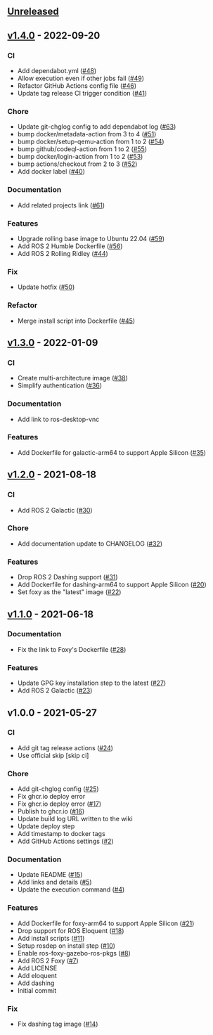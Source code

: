 <a name="unreleased"></a>
## [Unreleased]


<a name="v1.4.0"></a>
## [v1.4.0] - 2022-09-20
### CI
- Add dependabot.yml ([#48](https://github.com/Tiryoh/docker-ros2-desktop-vnc/issues/48))
- Allow execution even if other jobs fail ([#49](https://github.com/Tiryoh/docker-ros2-desktop-vnc/issues/49))
- Refactor GitHub Actions config file ([#46](https://github.com/Tiryoh/docker-ros2-desktop-vnc/issues/46))
- Update tag release CI trigger condition ([#41](https://github.com/Tiryoh/docker-ros2-desktop-vnc/issues/41))

### Chore
- Update git-chglog config to add dependabot log ([#63](https://github.com/Tiryoh/docker-ros2-desktop-vnc/issues/63))
- bump docker/metadata-action from 3 to 4 ([#51](https://github.com/Tiryoh/docker-ros2-desktop-vnc/issues/51))
- bump docker/setup-qemu-action from 1 to 2 ([#54](https://github.com/Tiryoh/docker-ros2-desktop-vnc/issues/54))
- bump github/codeql-action from 1 to 2 ([#55](https://github.com/Tiryoh/docker-ros2-desktop-vnc/issues/55))
- bump docker/login-action from 1 to 2 ([#53](https://github.com/Tiryoh/docker-ros2-desktop-vnc/issues/53))
- bump actions/checkout from 2 to 3 ([#52](https://github.com/Tiryoh/docker-ros2-desktop-vnc/issues/52))
- Add docker label ([#40](https://github.com/Tiryoh/docker-ros2-desktop-vnc/issues/40))

### Documentation
- Add related projects link ([#61](https://github.com/Tiryoh/docker-ros2-desktop-vnc/issues/61))

### Features
- Upgrade rolling base image to Ubuntu 22.04 ([#59](https://github.com/Tiryoh/docker-ros2-desktop-vnc/issues/59))
- Add ROS 2 Humble Dockerfile ([#56](https://github.com/Tiryoh/docker-ros2-desktop-vnc/issues/56))
- Add ROS 2 Rolling Ridley ([#44](https://github.com/Tiryoh/docker-ros2-desktop-vnc/issues/44))

### Fix
- Update hotfix ([#50](https://github.com/Tiryoh/docker-ros2-desktop-vnc/issues/50))

### Refactor
- Merge install script into Dockerfile ([#45](https://github.com/Tiryoh/docker-ros2-desktop-vnc/issues/45))


<a name="v1.3.0"></a>
## [v1.3.0] - 2022-01-09
### CI
- Create multi-architecture image ([#38](https://github.com/Tiryoh/docker-ros2-desktop-vnc/issues/38))
- Simplify authentication ([#36](https://github.com/Tiryoh/docker-ros2-desktop-vnc/issues/36))

### Documentation
- Add link to ros-desktop-vnc

### Features
- Add Dockerfile for galactic-arm64 to support Apple Silicon ([#35](https://github.com/Tiryoh/docker-ros2-desktop-vnc/issues/35))


<a name="v1.2.0"></a>
## [v1.2.0] - 2021-08-18
### CI
- Add ROS 2 Galactic ([#30](https://github.com/Tiryoh/docker-ros2-desktop-vnc/issues/30))

### Chore
- Add documentation update to CHANGELOG ([#32](https://github.com/Tiryoh/docker-ros2-desktop-vnc/issues/32))

### Features
- Drop ROS 2 Dashing support ([#31](https://github.com/Tiryoh/docker-ros2-desktop-vnc/issues/31))
- Add Dockerfile for dashing-arm64 to support Apple Silicon ([#20](https://github.com/Tiryoh/docker-ros2-desktop-vnc/issues/20))
- Set foxy as the "latest" image ([#22](https://github.com/Tiryoh/docker-ros2-desktop-vnc/issues/22))


<a name="v1.1.0"></a>
## [v1.1.0] - 2021-06-18
### Documentation
- Fix the link to Foxy's Dockerfile ([#28](https://github.com/Tiryoh/docker-ros2-desktop-vnc/issues/28))

### Features
- Update GPG key installation step to the latest ([#27](https://github.com/Tiryoh/docker-ros2-desktop-vnc/issues/27))
- Add ROS 2 Galactic ([#23](https://github.com/Tiryoh/docker-ros2-desktop-vnc/issues/23))


<a name="v1.0.0"></a>
## v1.0.0 - 2021-05-27
### CI
- Add git tag release actions ([#24](https://github.com/Tiryoh/docker-ros2-desktop-vnc/issues/24))
- Use official skip [skip ci]

### Chore
- Add git-chglog config ([#25](https://github.com/Tiryoh/docker-ros2-desktop-vnc/issues/25))
- Fix ghcr.io deploy error
- Fix ghcr.io deploy error ([#17](https://github.com/Tiryoh/docker-ros2-desktop-vnc/issues/17))
- Publish to ghcr.io ([#16](https://github.com/Tiryoh/docker-ros2-desktop-vnc/issues/16))
- Update build log URL written to the wiki
- Update deploy step
- Add timestamp to docker tags
- Add GitHub Actions settings ([#2](https://github.com/Tiryoh/docker-ros2-desktop-vnc/issues/2))

### Documentation
- Update README ([#15](https://github.com/Tiryoh/docker-ros2-desktop-vnc/issues/15))
- Add links and details ([#5](https://github.com/Tiryoh/docker-ros2-desktop-vnc/issues/5))
- Update the execution command ([#4](https://github.com/Tiryoh/docker-ros2-desktop-vnc/issues/4))

### Features
- Add Dockerfile for foxy-arm64 to support Apple Silicon ([#21](https://github.com/Tiryoh/docker-ros2-desktop-vnc/issues/21))
- Drop support for ROS Eloquent ([#18](https://github.com/Tiryoh/docker-ros2-desktop-vnc/issues/18))
- Add install scripts ([#11](https://github.com/Tiryoh/docker-ros2-desktop-vnc/issues/11))
- Setup rosdep on install step ([#10](https://github.com/Tiryoh/docker-ros2-desktop-vnc/issues/10))
- Enable ros-foxy-gazebo-ros-pkgs ([#8](https://github.com/Tiryoh/docker-ros2-desktop-vnc/issues/8))
- Add ROS 2 Foxy ([#7](https://github.com/Tiryoh/docker-ros2-desktop-vnc/issues/7))
- Add LICENSE
- Add eloquent
- Add dashing
- Initial commit

### Fix
- Fix dashing tag image ([#14](https://github.com/Tiryoh/docker-ros2-desktop-vnc/issues/14))


[Unreleased]: https://github.com/Tiryoh/docker-ros2-desktop-vnc/compare/v1.4.0...HEAD
[v1.4.0]: https://github.com/Tiryoh/docker-ros2-desktop-vnc/compare/v1.3.0...v1.4.0
[v1.3.0]: https://github.com/Tiryoh/docker-ros2-desktop-vnc/compare/v1.2.0...v1.3.0
[v1.2.0]: https://github.com/Tiryoh/docker-ros2-desktop-vnc/compare/v1.1.0...v1.2.0
[v1.1.0]: https://github.com/Tiryoh/docker-ros2-desktop-vnc/compare/v1.0.0...v1.1.0
